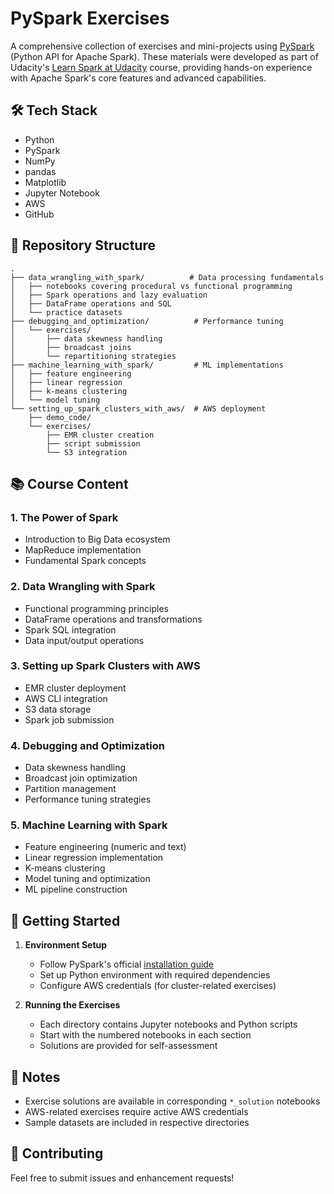 # PySpark Exercises

A comprehensive collection of exercises and mini-projects using [PySpark](https://spark.apache.org/docs/latest/api/python/index.html) (Python API for Apache Spark). These materials were developed as part of Udacity's [Learn Spark at Udacity](https://www.udacity.com/course/learn-spark-at-udacity--ud2002) course, providing hands-on experience with Apache Spark's core features and advanced capabilities.

## 🛠 Tech Stack
- Python
- PySpark
- NumPy
- pandas
- Matplotlib
- Jupyter Notebook
- AWS
- GitHub

## 📂 Repository Structure

```
.
├── data_wrangling_with_spark/          # Data processing fundamentals
│   ├── notebooks covering procedural vs functional programming
│   ├── Spark operations and lazy evaluation
│   ├── DataFrame operations and SQL
│   └── practice datasets
├── debugging_and_optimization/          # Performance tuning
│   └── exercises/
│       ├── data skewness handling
│       ├── broadcast joins
│       └── repartitioning strategies
├── machine_learning_with_spark/         # ML implementations
│   ├── feature engineering
│   ├── linear regression
│   ├── k-means clustering
│   └── model tuning
└── setting_up_spark_clusters_with_aws/  # AWS deployment
    ├── demo_code/
    └── exercises/
        ├── EMR cluster creation
        ├── script submission
        └── S3 integration
```

## 📚 Course Content

### 1. The Power of Spark
- Introduction to Big Data ecosystem
- MapReduce implementation
- Fundamental Spark concepts

### 2. Data Wrangling with Spark
- Functional programming principles
- DataFrame operations and transformations
- Spark SQL integration
- Data input/output operations

### 3. Setting up Spark Clusters with AWS
- EMR cluster deployment
- AWS CLI integration
- S3 data storage
- Spark job submission

### 4. Debugging and Optimization
- Data skewness handling
- Broadcast join optimization
- Partition management
- Performance tuning strategies

### 5. Machine Learning with Spark
- Feature engineering (numeric and text)
- Linear regression implementation
- K-means clustering
- Model tuning and optimization
- ML pipeline construction

## 🚀 Getting Started

1. **Environment Setup**
   - Follow PySpark's official [installation guide](https://spark.apache.org/docs/latest/api/python/getting_started/install.html)
   - Set up Python environment with required dependencies
   - Configure AWS credentials (for cluster-related exercises)

2. **Running the Exercises**
   - Each directory contains Jupyter notebooks and Python scripts
   - Start with the numbered notebooks in each section
   - Solutions are provided for self-assessment

## 📝 Notes
- Exercise solutions are available in corresponding `*_solution` notebooks
- AWS-related exercises require active AWS credentials
- Sample datasets are included in respective directories

## 🤝 Contributing
Feel free to submit issues and enhancement requests!
